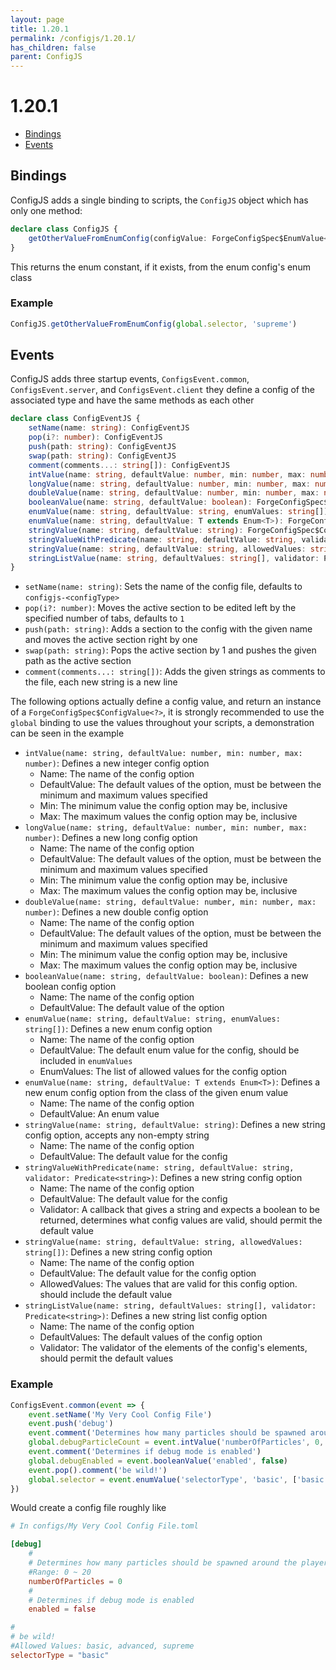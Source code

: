```yaml
---
layout: page
title: 1.20.1
permalink: /configjs/1.20.1/
has_children: false
parent: ConfigJS
---
```


# 1.20.1

- [Bindings](#bindings)
- [Events](#events)

## Bindings

ConfigJS adds a single binding to scripts, the `ConfigJS` object which has only one method:

```ts
declare class ConfigJS {
    getOtherValueFromEnumConfig(configValue: ForgeConfigSpec$EnumValue<T>, name: string): T
}
```

This returns the enum constant, if it exists, from the enum config's enum class

### Example

```js
ConfigJS.getOtherValueFromEnumConfig(global.selector, 'supreme')
```

## Events

ConfigJS adds three startup events, `ConfigsEvent.common`, `ConfigsEvent.server`, and `ConfigsEvent.client` they define a config of the associated type and have the same methods as each other

```ts
declare class ConfigEventJS {
    setName(name: string): ConfigEventJS
    pop(i?: number): ConfigEventJS
    push(path: string): ConfigEventJS
    swap(path: string): ConfigEventJS
    comment(comments...: string[]): ConfigEventJS
    intValue(name: string, defaultValue: number, min: number, max: number): ForgeConfigSpec$IntValue
    longValue(name: string, defaultValue: number, min: number, max: number): ForgeConfigSpec$LongValue
    doubleValue(name: string, defaultValue: number, min: number, max: number): ForgeConfigSpec$DoubleValue
    booleanValue(name: string, defaultValue: boolean): ForgeConfigSpec$BooleanValue
    enumValue(name: string, defaultValue: string, enumValues: string[]): ForgeConfigSpec$EnumValue<? extends Enum<?>>
    enumValue(name: string, defaultValue: T extends Enum<T>): ForgeConfigSpec$EnumValue<T>
    stringValue(name: string, defaultValue: string): ForgeConfigSpec$ConfigValue<string>
    stringValueWithPredicate(name: string, defaultValue: string, validator: Predicate<string>): ForgeConfigSpec$ConfigValue<string>
    stringValue(name: string, defaultValue: string, allowedValues: string[]): ForgeConfigSpec$ConfigValue<string>
    stringListValue(name: string, defaultValues: string[], validator: Predicate<string>): ForgeConfigSpec$ConfigValue<List<? extends string>>
}
```

- `setName(name: string)`: Sets the name of the config file, defaults to `configjs-<configType>`
- `pop(i?: number)`: Moves the active section to be edited left by the specified number of tabs, defaults to `1`
- `push(path: string)`: Adds a section to the config with the given name and moves the active section right by one
- `swap(path: string)`: Pops the active section by 1 and pushes the given path as the active section
- `comment(comments...: string[])`: Adds the given strings as comments to the file, each new string is a new line

The following options actually define a config value, and return an instance of a `ForgeConfigSpec$ConfigValue<?>`, it is strongly recommended to use the `global` binding to use the values throughout your scripts, a demonstration can be seen in the example

- `intValue(name: string, defaultValue: number, min: number, max: number)`: Defines a new integer config option
    - Name: The name of the config option
    - DefaultValue: The default values of the option, must be between the minimum and maximum values specified
    - Min: The minimum value the config option may be, inclusive
    - Max: The maximum values the config option may be, inclusive
- `longValue(name: string, defaultValue: number, min: number, max: number)`: Defines a new long config option
    - Name: The name of the config option
    - DefaultValue: The default values of the option, must be between the minimum and maximum values specified
    - Min: The minimum value the config option may be, inclusive
    - Max: The maximum values the config option may be, inclusive
- `doubleValue(name: string, defaultValue: number, min: number, max: number)`: Defines a new double config option
    - Name: The name of the config option
    - DefaultValue: The default values of the option, must be between the minimum and maximum values specified
    - Min: The minimum value the config option may be, inclusive
    - Max: The maximum values the config option may be, inclusive
- `booleanValue(name: string, defaultValue: boolean)`: Defines a new boolean config option
    - Name: The name of the config option
    - DefaultValue: The default value of the option
- `enumValue(name: string, defaultValue: string, enumValues: string[])`: Defines a new enum config option
    - Name: The name of the config option
    - DefaultValue: The default enum value for the config, should be included in `enumValues`
    - EnumValues: The list of allowed values for the config option
- `enumValue(name: string, defaultValue: T extends Enum<T>)`: Defines a new enum config option from the class of the given enum value
    - Name: The name of the config option
    - DefaultValue: An enum value
- `stringValue(name: string, defaultValue: string)`: Defines a new string config option, accepts any non-empty string
    - Name: The name of the config option
    - DefaultValue: The default value for the config
- `stringValueWithPredicate(name: string, defaultValue: string, validator: Predicate<string>)`: Defines a new string config option
    - Name: The name of the config option
    - DefaultValue: The default value for the config
    - Validator: A callback that gives a string and expects a boolean to be returned, determines what config values are valid, should permit the default value
- `stringValue(name: string, defaultValue: string, allowedValues: string[])`: Defines a new string config option
    - Name: The name of the config option
    - DefaultValue: The default value for the config option
    - AllowedValues: The values that are valid for this config option. should include the default value
- `stringListValue(name: string, defaultValues: string[], validator: Predicate<string>)`: Defines a new string list config option
    - Name: The name of the config option
    - DefaultValues: The default values of the config option
    - Validator: The validator of the elements of the config's elements, should permit the default values

### Example

```js
ConfigsEvent.common(event => {
    event.setName('My Very Cool Config File')
    event.push('debug')
    event.comment('Determines how many particles should be spawned around the player in debug mode')
    global.debugParticleCount = event.intValue('numberOfParticles', 0, 0, 20)
    event.comment('Determines if debug mode is enabled')
    global.debugEnabled = event.booleanValue('enabled', false)
    event.pop().comment('be wild!')
    global.selector = event.enumValue('selectorType', 'basic', ['basic', 'advanced', 'supreme'])
})
```

Would create a config file roughly like

```toml
# In configs/My Very Cool Config File.toml

[debug]
    #
    # Determines how many particles should be spawned around the player in debug mode
    #Range: 0 ~ 20
    numberOfParticles = 0
    #
    # Determines if debug mode is enabled
    enabled = false

#
# be wild!
#Allowed Values: basic, advanced, supreme
selectorType = "basic"

```
